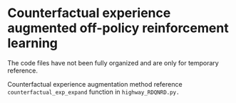 # Counterfactual experience augmented off-policy reinforcement learning

The code files have not been fully organized and are only for temporary reference.

Counterfactual experience augmentation method reference `counterfactual_exp_expand` function in `highway_RDQNRD.py.`

